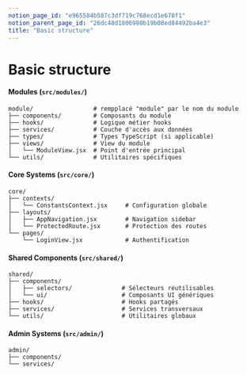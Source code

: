 ```yaml
---
notion_page_id: "e965584b587c3df719c768ecd1e678f1"
notion_parent_page_id: "26dc48d1806980b19b08ed84492ba4e3"
title: "Basic structure"
---
```


# Basic structure

#### Modules (`src/modules/`)
```
module/                 # rempplacé "module" par le nom du module
├── components/         # Composants du module
├── hooks/              # Logique métier hooks
├── services/           # Couche d'accès aux données
├── types/              # Types TypeScript (si applicable)
├── views/              # View du module
│   └── ModuleView.jsx  # Point d'entrée principal
└── utils/              # Utilitaires spécifiques
```

#### Core Systems (`src/core/`)
```
core/
├── contexts/
│   └── ConstantsContext.jsx     # Configuration globale
├── layouts/
│   ├── AppNavigation.jsx        # Navigation sidebar
│   └── ProtectedRoute.jsx       # Protection des routes
└── pages/
    └── LoginView.jsx            # Authentification
```

#### Shared Components (`src/shared/`)
```
shared/
├── components/
│   ├── selectors/              # Sélecteurs réutilisables
│   └── ui/                     # Composants UI génériques
├── hooks/                      # Hooks partagés
├── services/                   # Services transversaux
└── utils/                      # Utilitaires globaux
```

#### Admin Systems (`src/admin/`)
```
admin/
├── components/
└── services/
```
